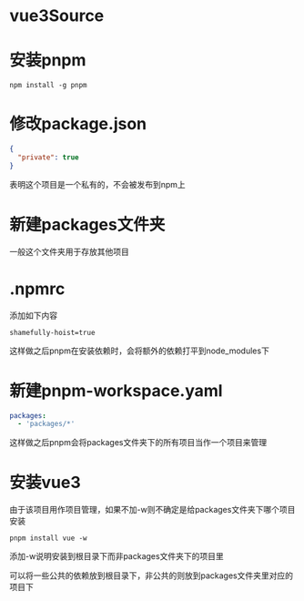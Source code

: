 # vue3Source

# 安装pnpm
```shell
npm install -g pnpm
```

# 修改package.json
```json
{
  "private": true
}
```
表明这个项目是一个私有的，不会被发布到npm上

# 新建packages文件夹
一般这个文件夹用于存放其他项目

# .npmrc
添加如下内容
```
shamefully-hoist=true
```
这样做之后pnpm在安装依赖时，会将额外的依赖打平到node_modules下

# 新建pnpm-workspace.yaml
```yaml
packages:
  - 'packages/*'
```
这样做之后pnpm会将packages文件夹下的所有项目当作一个项目来管理

# 安装vue3
由于该项目用作项目管理，如果不加-w则不确定是给packages文件夹下哪个项目安装
```shell
pnpm install vue -w
```
添加-w说明安装到根目录下而非packages文件夹下的项目里

可以将一些公共的依赖放到根目录下，非公共的则放到packages文件夹里对应的项目下